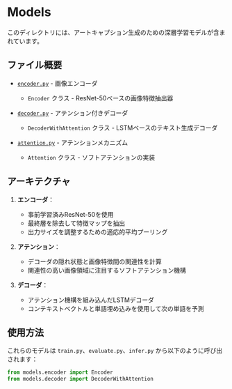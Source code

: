 
# Models

このディレクトリには、アートキャプション生成のための深層学習モデルが含まれています。

## ファイル概要

- [`encoder.py`](encoder.py) - 画像エンコーダ
  - `Encoder` クラス - ResNet-50ベースの画像特徴抽出器

- [`decoder.py`](decoder.py) - アテンション付きデコーダ
  - `DecoderWithAttention` クラス - LSTMベースのテキスト生成デコーダ

- [`attention.py`](attention.py) - アテンションメカニズム
  - `Attention` クラス - ソフトアテンションの実装

## アーキテクチャ

1. **エンコーダ**：
   - 事前学習済みResNet-50を使用
   - 最終層を除去して特徴マップを抽出
   - 出力サイズを調整するための適応的平均プーリング

2. **アテンション**：
   - デコーダの隠れ状態と画像特徴間の関連性を計算
   - 関連性の高い画像領域に注目するソフトアテンション機構

3. **デコーダ**：
   - アテンション機構を組み込んだLSTMデコーダ
   - コンテキストベクトルと単語埋め込みを使用して次の単語を予測

## 使用方法

これらのモデルは `train.py`、`evaluate.py`、`infer.py` から以下のように呼び出されます：

```python
from models.encoder import Encoder
from models.decoder import DecoderWithAttention
```